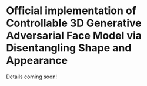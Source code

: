 
# Official implementation of Controllable 3D Generative Adversarial Face Model via Disentangling Shape and Appearance

Details coming soon!

